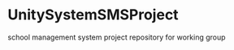 UnitySystemSMSProject
=====================

school management system project repository for working group
